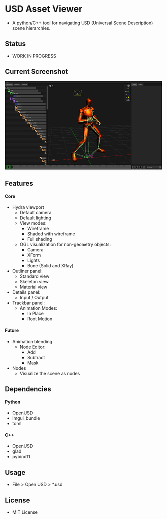# USD Asset Viewer
- A python/C++ tool for navigating USD (Universal Scene Description) scene hierarchies.


## Status
- WORK IN PROGRESS


## Current Screenshot
![USD Asset Viewer WIP Screenshot](docs/current_wip.png)


## Features
#### Core
- Hydra viewport
    - Default camera
    - Default lighting
    - View modes:
        - Wireframe
        - Shaded with wireframe
        - Full shading
    - OGL visualization for non-geometry objects:
        - Camera
        - XForm
        - Lights
        - Bone (Solid and XRay)
- Outliner panel:
    - Standard view
    - Skeleton view
    - Material view
- Details panel:
    - Input / Output
- Trackbar panel:
    - Animation Modes:
        - In Place
        - Root Motion
#### Future
- Animation blending
    - Node Editor:
        - Add
        - Subtract
        - Mask
- Nodes
    - Visualize the scene as nodes



## Dependencies
#### Python
- OpenUSD
- imgui_bundle
- toml
#### C++
- OpenUSD
- glad
- pybind11

## Usage
- File > Open USD > *.usd


## License
- MIT License
